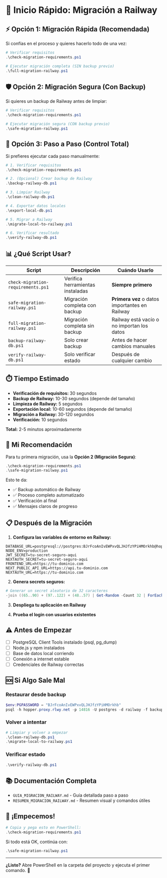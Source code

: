 # 🎯 Inicio Rápido: Migración a Railway

## ⚡ Opción 1: Migración Rápida (Recomendada)

Si confías en el proceso y quieres hacerlo todo de una vez:

```powershell
# Verificar requisitos
.\check-migration-requirements.ps1

# Ejecutar migración completa (SIN backup previo)
.\full-migration-railway.ps1
```

## 🛡️ Opción 2: Migración Segura (Con Backup)

Si quieres un backup de Railway antes de limpiar:

```powershell
# Verificar requisitos
.\check-migration-requirements.ps1

# Ejecutar migración segura (CON backup previo)
.\safe-migration-railway.ps1
```

## 🔧 Opción 3: Paso a Paso (Control Total)

Si prefieres ejecutar cada paso manualmente:

```powershell
# 1. Verificar requisitos
.\check-migration-requirements.ps1

# 2. (Opcional) Crear backup de Railway
.\backup-railway-db.ps1

# 3. Limpiar Railway
.\clean-railway-db.ps1

# 4. Exportar datos locales
.\export-local-db.ps1

# 5. Migrar a Railway
.\migrate-local-to-railway.ps1

# 6. Verificar resultado
.\verify-railway-db.ps1
```

## 📊 ¿Qué Script Usar?

| Script | Descripción | Cuándo Usarlo |
|--------|-------------|---------------|
| `check-migration-requirements.ps1` | Verifica herramientas instaladas | **Siempre primero** |
| `safe-migration-railway.ps1` | Migración completa con backup | **Primera vez** o datos importantes en Railway |
| `full-migration-railway.ps1` | Migración completa sin backup | Railway está vacío o no importan los datos |
| `backup-railway-db.ps1` | Solo crear backup | Antes de hacer cambios manuales |
| `verify-railway-db.ps1` | Solo verificar estado | Después de cualquier cambio |

## ⏱️ Tiempo Estimado

- **Verificación de requisitos:** 30 segundos
- **Backup de Railway:** 10-30 segundos (depende del tamaño)
- **Limpieza de Railway:** 5 segundos
- **Exportación local:** 10-60 segundos (depende del tamaño)
- **Migración a Railway:** 30-120 segundos
- **Verificación:** 10 segundos

**Total:** 2-5 minutos aproximadamente

## 🎯 Mi Recomendación

Para tu primera migración, usa la **Opción 2 (Migración Segura)**:

```powershell
.\check-migration-requirements.ps1
.\safe-migration-railway.ps1
```

Esto te da:
- ✅ Backup automático de Railway
- ✅ Proceso completo automatizado
- ✅ Verificación al final
- ✅ Mensajes claros de progreso

## 📋 Después de la Migración

1. **Configura las variables de entorno en Railway:**

```env
DATABASE_URL=postgresql://postgres:BJrFcoAnIvEWPxvQLJHJfzYPiHMOrkhb@hopper.proxy.rlwy.net:14816/railway
NODE_ENV=production
JWT_SECRET=tu-secret-seguro-aqui
NEXTAUTH_SECRET=tu-secret-seguro-aqui
FRONTEND_URL=https://tu-dominio.com
NEXT_PUBLIC_API_URL=https://api.tu-dominio.com
NEXTAUTH_URL=https://tu-dominio.com
```

2. **Genera secrets seguros:**

```powershell
# Generar un secret aleatorio de 32 caracteres
-join ((65..90) + (97..122) + (48..57) | Get-Random -Count 32 | ForEach-Object {[char]$_})
```

3. **Despliega tu aplicación en Railway**

4. **Prueba el login con usuarios existentes**

## ⚠️ Antes de Empezar

- [ ] PostgreSQL Client Tools instalado (psql, pg_dump)
- [ ] Node.js y npm instalados
- [ ] Base de datos local corriendo
- [ ] Conexión a internet estable
- [ ] Credenciales de Railway correctas

## 🆘 Si Algo Sale Mal

### Restaurar desde backup
```powershell
$env:PGPASSWORD = "BJrFcoAnIvEWPxvQLJHJfzYPiHMOrkhb"
psql -h hopper.proxy.rlwy.net -p 14816 -U postgres -d railway -f backup_railway_YYYYMMDD_HHMMSS.sql
```

### Volver a intentar
```powershell
# Limpiar y volver a empezar
.\clean-railway-db.ps1
.\migrate-local-to-railway.ps1
```

### Verificar estado
```powershell
.\verify-railway-db.ps1
```

## 📚 Documentación Completa

- `GUIA_MIGRACION_RAILWAY.md` - Guía detallada paso a paso
- `RESUMEN_MIGRACION_RAILWAY.md` - Resumen visual y comandos útiles

## 🚀 ¡Empecemos!

```powershell
# Copia y pega esto en PowerShell:
.\check-migration-requirements.ps1
```

Si todo está OK, continúa con:

```powershell
.\safe-migration-railway.ps1
```

---

**¿Listo?** Abre PowerShell en la carpeta del proyecto y ejecuta el primer comando. 🎉
